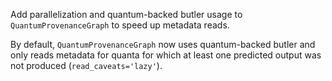 Add parallelization and quantum-backed butler usage to `QuantumProvenanceGraph` to speed up metadata reads.

By default, `QuantumProvenanceGraph` now uses quantum-backed butler and only reads metadata for quanta for which at least one predicted output was not produced (`read_caveats='lazy'`).
